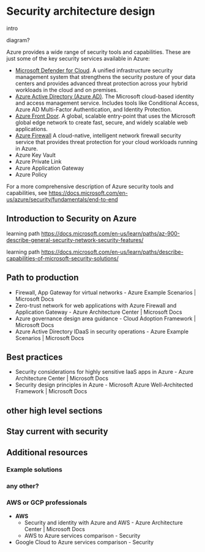 # Security architecture design 

intro 

diagram? 

Azure provides a wide range of security tools and capabilities. These are just some of the key security services available in Azure:
- [Microsoft Defender for Cloud](https://azure.microsoft.com/services/defender-for-cloud/). A unified infrastructure security management system that strengthens the security posture of your data centers and provides advanced threat protection across your hybrid workloads in the cloud and on premises.
- [Azure Active Directory (Azure AD)](https://azure.microsoft.com/services/active-directory). The Microsoft cloud-based identity and access management service. Includes tools like Conditional Access, Azure AD Multi-Factor Authentication, and Identity Protection. 
- [Azure Front Door](https://azure.microsoft.com/services/frontdoor). A global, scalable entry-point that uses the Microsoft global edge network to create fast, secure, and widely scalable web applications.
- [Azure Firewall](https://azure.microsoft.com/services/azure-firewall) A cloud-native, intelligent network firewall security service that provides threat protection for your cloud workloads running in Azure.
- Azure Key Vault
- Azure Private Link 
- Azure Application Gateway 
- Azure Policy 

For a more comprehensive description of Azure security tools and capabilities, see https://docs.microsoft.com/en-us/azure/security/fundamentals/end-to-end   

## Introduction to Security on Azure
learning path https://docs.microsoft.com/en-us/learn/paths/az-900-describe-general-security-network-security-features/

learning path https://docs.microsoft.com/en-us/learn/paths/describe-capabilities-of-microsoft-security-solutions/

## Path to production
- Firewall, App Gateway for virtual networks - Azure Example Scenarios | Microsoft Docs
- Zero-trust network for web applications with Azure Firewall and Application Gateway - Azure Architecture Center | Microsoft Docs
- Azure governance design area guidance - Cloud Adoption Framework | Microsoft Docs
- Azure Active Directory IDaaS in security operations - Azure Example Scenarios | Microsoft Docs

## Best practices

- Security considerations for highly sensitive IaaS apps in Azure - Azure Architecture Center | Microsoft Docs
- Security design principles in Azure - Microsoft Azure Well-Architected Framework | Microsoft Docs


## other high level sections

## Stay current with security 

## Additional resources

### Example solutions  

### any other?

### AWS or GCP professionals

- **AWS**
   - Security and identity with Azure and AWS - Azure Architecture Center | Microsoft Docs
   - AWS to Azure services comparison - Security
- Google Cloud to Azure services comparison - Security

